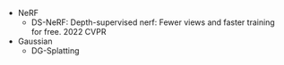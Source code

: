 - NeRF
	- DS-NeRF: Depth-supervised nerf: Fewer views and faster training for free. 2022 CVPR
- Gaussian
	- DG-Splatting